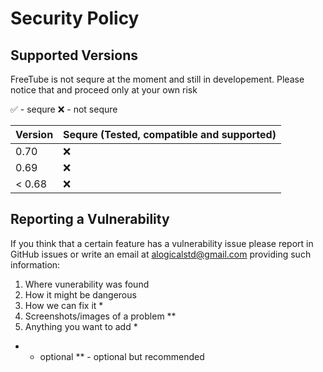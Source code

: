 # Security Policy

## Supported Versions

FreeTube is not sequre at the moment and still in developement. Please notice that and proceed only at your own risk

:white_check_mark: - sequre
:x: - not sequre

| Version | Sequre (Tested, compatible and supported)          |
| ------- | ------------------ |
| 0.70   | :x: |
| 0.69   | :x: |
| < 0.68   | :x:                |

## Reporting a Vulnerability

If you think that a certain feature has a vulnerability issue please report in GitHub issues or write an email at alogicalstd@gmail.com providing such information:
1. Where vunerability was found
2. How it might be dangerous
3. How we can fix it *
4. Screenshots/images of a problem **
5. Anything you want to add *

* - optional
** - optional but recommended
